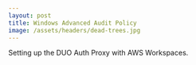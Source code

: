```yaml
---
layout: post
title: Windows Advanced Audit Policy
image: /assets/headers/dead-trees.jpg
---
```


Setting up the DUO Auth Proxy with AWS Workspaces.